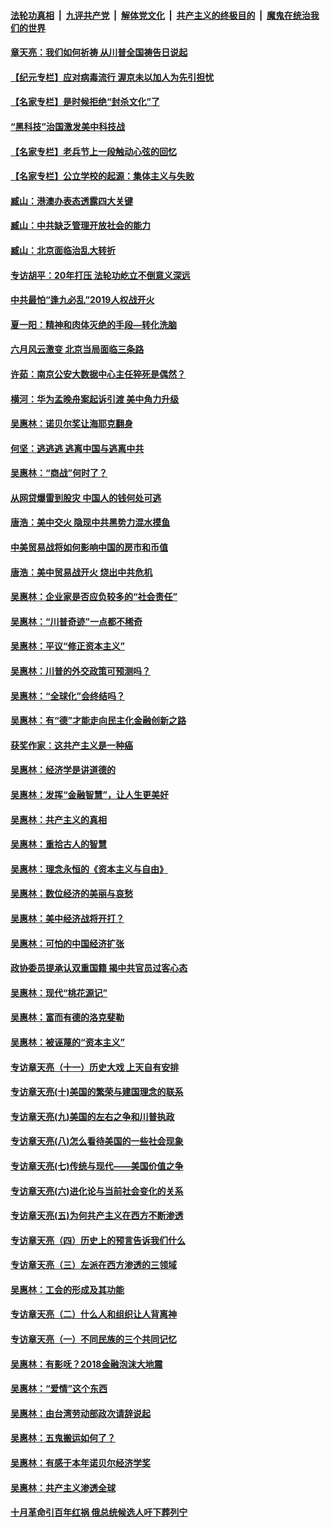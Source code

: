 ####  [法轮功真相](../../../../basic/blob/master/README.md?t=07071902) &nbsp;|&nbsp; [九评共产党](../../../../9ping.md/blob/master/README.md?t=07071902) &nbsp;|&nbsp; [解体党文化](../../../../jtdwh.md/blob/master/README.md?t=07071902)  &nbsp;|&nbsp; [共产主义的终极目的](../../../../gczydzjmd.md/blob/master/README.md?t=07071902) &nbsp;|&nbsp; [魔鬼在统治我们的世界](../../../../mgztzwmdsj.md/blob/master/README.md?t=07071902) 

#### [章天亮：我们如何祈祷 从川普全国祷告日说起](../pages/nsc423/n11944627.md?t=07071902) 

#### [【纪元专栏】应对病毒流行 渥京未以加人为先引担忧](../pages/nsc423/n11875714.md?t=07071902) 

#### [【名家专栏】是时候拒绝“封杀文化”了](../pages/nsc423/n11814093.md?t=07071902) 

#### [“黑科技”治国激发美中科技战](../pages/nsc423/n11638056.md?t=07071902) 

#### [【名家专栏】老兵节上一段触动心弦的回忆](../pages/nsc423/n11646016.md?t=07071902) 

#### [【名家专栏】公立学校的起源：集体主义与失败](../pages/nsc423/n11601833.md?t=07071902) 

#### [臧山：港澳办表态透露四大关键](../pages/nsc423/n11421628.md?t=07071902) 

#### [臧山：中共缺乏管理开放社会的能力](../pages/nsc423/n11407457.md?t=07071902) 

#### [臧山：北京面临治乱大转折](../pages/nsc423/n11406895.md?t=07071902) 

#### [专访胡平：20年打压 法轮功屹立不倒意义深远](../pages/nsc423/n11398800.md?t=07071902) 

#### [中共最怕“逢九必乱”2019人权战开火](../pages/nsc423/n11385248.md?t=07071902) 

#### [夏一阳：精神和肉体灭绝的手段—转化洗脑](../pages/nsc423/n11368250.md?t=07071902) 

#### [六月风云激变 北京当局面临三条路](../pages/nsc423/n11313668.md?t=07071902) 

#### [许茹：南京公安大数据中心主任猝死是偶然？](../pages/nsc423/n11064744.md?t=07071902) 

#### [横河：华为孟晚舟案起诉引渡 美中角力升级](../pages/nsc423/n11027230.md?t=07071902) 

#### [吴惠林：诺贝尔奖让海耶克翻身](../pages/nsc423/n10890049.md?t=07071902) 

#### [何坚：逃逃逃 逃离中国与逃离中共](../pages/nsc423/n10592891.md?t=07071902) 

#### [吴惠林：“商战”何时了？](../pages/nsc423/n10573558.md?t=07071902) 

#### [从网贷爆雷到股灾 中国人的钱何处可逃](../pages/nsc423/n10572800.md?t=07071902) 

#### [唐浩：美中交火 隐现中共黑势力混水摸鱼](../pages/nsc423/n10544040.md?t=07071902) 

#### [中美贸易战将如何影响中国的房市和币值](../pages/nsc423/n10543697.md?t=07071902) 

#### [唐浩：美中贸易战开火 烧出中共危机](../pages/nsc423/n10540126.md?t=07071902) 

#### [吴惠林：企业家是否应负较多的“社会责任”](../pages/nsc423/n10535022.md?t=07071902) 

#### [吴惠林：“川普奇迹”一点都不稀奇](../pages/nsc423/n10512808.md?t=07071902) 

#### [吴惠林：平议“修正资本主义”](../pages/nsc423/n10495724.md?t=07071902) 

#### [吴惠林：川普的外交政策可预测吗？](../pages/nsc423/n10462387.md?t=07071902) 

#### [吴惠林：“全球化”会终结吗？](../pages/nsc423/n10452838.md?t=07071902) 

#### [吴惠林：有“德”才能走向民主化金融创新之路](../pages/nsc423/n10432292.md?t=07071902) 

#### [获奖作家：这共产主义是一种癌](../pages/nsc423/n10431541.md?t=07071902) 

#### [吴惠林：经济学是讲道德的](../pages/nsc423/n10398014.md?t=07071902) 

#### [吴惠林：发挥“金融智慧”，让人生更美好](../pages/nsc423/n10375019.md?t=07071902) 

#### [吴惠林：共产主义的真相](../pages/nsc423/n10351394.md?t=07071902) 

#### [吴惠林：重拾古人的智慧](../pages/nsc423/n10337691.md?t=07071902) 

#### [吴惠林：理念永恒的《资本主义与自由》](../pages/nsc423/n10316274.md?t=07071902) 

#### [吴惠林：数位经济的美丽与哀愁](../pages/nsc423/n10292946.md?t=07071902) 

#### [吴惠林：美中经济战将开打？](../pages/nsc423/n10258825.md?t=07071902) 

#### [吴惠林：可怕的中国经济扩张](../pages/nsc423/n10219147.md?t=07071902) 

#### [政协委员提承认双重国籍 揭中共官员过客心态](../pages/nsc423/n10208809.md?t=07071902) 

#### [吴惠林：现代“桃花源记”](../pages/nsc423/n10185234.md?t=07071902) 

#### [吴惠林：富而有德的洛克斐勒](../pages/nsc423/n10142264.md?t=07071902) 

#### [吴惠林：被诬蔑的“资本主义”](../pages/nsc423/n10124816.md?t=07071902) 

#### [专访章天亮（十一）历史大戏 上天自有安排](../pages/nsc423/n10094905.md?t=07071902) 

#### [专访章天亮(十)美国的繁荣与建国理念的联系](../pages/nsc423/n10094899.md?t=07071902) 

#### [专访章天亮(九)美国的左右之争和川普执政](../pages/nsc423/n10094889.md?t=07071902) 

#### [专访章天亮(八)怎么看待美国的一些社会现象](../pages/nsc423/n10094857.md?t=07071902) 

#### [专访章天亮(七)传统与现代——美国价值之争](../pages/nsc423/n10093140.md?t=07071902) 

#### [专访章天亮(六)进化论与当前社会变化的关系](../pages/nsc423/n10092036.md?t=07071902) 

#### [专访章天亮(五)为何共产主义在西方不断渗透](../pages/nsc423/n10083620.md?t=07071902) 

#### [专访章天亮（四）历史上的预言告诉我们什么](../pages/nsc423/n10083606.md?t=07071902) 

#### [专访章天亮（三）左派在西方渗透的三领域](../pages/nsc423/n10081115.md?t=07071902) 

#### [吴惠林：工会的形成及其功能](../pages/nsc423/n10080633.md?t=07071902) 

#### [专访章天亮（二）什么人和组织让人背离神](../pages/nsc423/n10076637.md?t=07071902) 

#### [专访章天亮（一）不同民族的三个共同记忆](../pages/nsc423/n10074188.md?t=07071902) 

#### [吴惠林：有影呒？2018金融泡沫大地震](../pages/nsc423/n10040534.md?t=07071902) 

#### [吴惠林：“爱情”这个东西](../pages/nsc423/n10019423.md?t=07071902) 

#### [吴惠林：由台湾劳动部政次请辞说起](../pages/nsc423/n9979679.md?t=07071902) 

#### [吴惠林：五鬼搬运如何了？](../pages/nsc423/n9925338.md?t=07071902) 

#### [吴惠林：有感于本年诺贝尔经济学奖](../pages/nsc423/n9871883.md?t=07071902) 

#### [吴惠林：共产主义渗透全球](../pages/nsc423/n9812748.md?t=07071902) 

#### [十月革命引百年红祸 俄总统候选人吁下葬列宁](../pages/nsc423/n9810182.md?t=07071902) 

